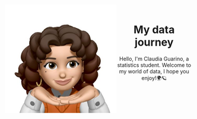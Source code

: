 <div align="center">
  <img src="avatar.jpeg" width="300" height="auto" align="left">
</div>

<h1 align="center" style="margin-top: 50px;">My data journey</h1>

<p align="center">Hello, I'm Claudia Guarino, a statistics student. Welcome to my world of data, I hope you enjoy!🌍🪐</p>

